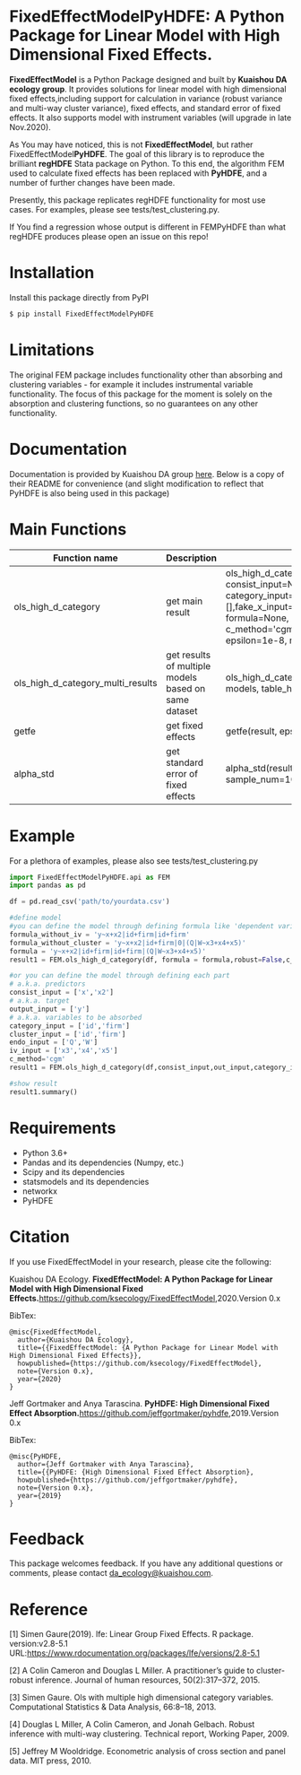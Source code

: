 FixedEffectModelPyHDFE: A Python Package for Linear Model with High Dimensional Fixed Effects.
=======================
**FixedEffectModel** is a Python Package designed and built by **Kuaishou DA ecology group**. It provides solutions for linear model with high dimensional fixed effects,including support for calculation in variance (robust variance and multi-way cluster variance), fixed effects, and standard error of fixed effects. It also supports model with instrument variables (will upgrade in late Nov.2020).

As You may have noticed, this is not **FixedEffectModel**, but rather FixedEffectModel**PyHDFE**. The goal of this library is to reproduce the brilliant **regHDFE** Stata package on Python. To this end, the algorithm FEM used to calculate fixed effects has been replaced with **PyHDFE**, and a number of further changes have been made.

Presently, this package replicates regHDFE functionality for most use cases. For examples, please see tests/test\_clustering.py.

If You find a regression whose output is different in FEMPyHDFE than what regHDFE produces please open an issue on this repo!
 
# Installation

Install this package directly from PyPI
```bash
$ pip install FixedEffectModelPyHDFE
```
# Limitations

The original FEM package includes functionality other than absorbing and clustering variables - for example it includes instrumental variable functionality. The focus of this package for the moment is solely on the absorption and clustering functions, so no guarantees on any other functionality.

# Documentation

Documentation is provided by Kuaishou DA group [here](https://github.com/ksecology/FixedEffectModel). Below is a copy of their README for convenience (and slight modification to reflect that PyHDFE is also being used in this package)
# Main Functions

|Function name| Description|Usage
|-------------|------------|----|
|ols_high_d_category|get main result|ols_high_d_category(data_df, consist_input=None, out_input=None, category_input=None, cluster_input=[],fake_x_input=[], iv_col_input=[], formula=None, robust=False, c_method='cgm', psdef=True, epsilon=1e-8, max_iter=1e6, process=5)|
|ols_high_d_category_multi_results|get results of multiple models based on same dataset|ols_high_d_category_multi_results(data_df, models, table_header)|
|getfe|get fixed effects|getfe(result, epsilon=1e-8)|
|alpha_std|get standard error of fixed effects|alpha_std(result, formula, sample_num=100)|


# Example

For a plethora of examples, please also see tests/test_clustering.py

```python
import FixedEffectModelPyHDFE.api as FEM
import pandas as pd

df = pd.read_csv('path/to/yourdata.csv')

#define model
#you can define the model through defining formula like 'dependent variable ~ continuous variable|fixed_effect|clusters|(endogenous variables ~ instrument variables)'
formula_without_iv = 'y~x+x2|id+firm|id+firm'
formula_without_cluster = 'y~x+x2|id+firm|0|(Q|W~x3+x4+x5)'
formula = 'y~x+x2|id+firm|id+firm|(Q|W~x3+x4+x5)'
result1 = FEM.ols_high_d_category(df, formula = formula,robust=False,c_method = 'cgm',epsilon = 1e-8,psdef= True,max_iter = 1e6)

#or you can define the model through defining each part
# a.k.a. predictors
consist_input = ['x','x2']
# a.k.a. target
output_input = ['y']
# a.k.a. variables to be absorbed
category_input = ['id','firm']
cluster_input = ['id','firm']
endo_input = ['Q','W']
iv_input = ['x3','x4','x5']
c_method='cgm'
result1 = FEM.ols_high_d_category(df,consist_input,out_input,category_input,cluster_input,endo_input,iv_input,formula=None,robust=False,c_method = c_method,epsilon = 1e-8,max_iter = 1e6)

#show result
result1.summary()
```


# Requirements
- Python 3.6+
- Pandas and its dependencies (Numpy, etc.)
- Scipy and its dependencies
- statsmodels and its dependencies
- networkx
- PyHDFE

# Citation
If you use FixedEffectModel in your research, please cite the following:

Kuaishou DA Ecology. **FixedEffectModel: A Python Package for Linear Model with High Dimensional Fixed Effects.**<https://github.com/ksecology/FixedEffectModel>,2020.Version 0.x

BibTex:
```
@misc{FixedEffectModel,
  author={Kuaishou DA Ecology},
  title={{FixedEffectModel: {A Python Package for Linear Model with High Dimensional Fixed Effects}},
  howpublished={https://github.com/ksecology/FixedEffectModel},
  note={Version 0.x},
  year={2020}
}
```

Jeff Gortmaker and Anya Tarascina. **PyHDFE: High Dimensional Fixed Effect Absorption.**<https://github.com/jeffgortmaker/pyhdfe>,2019.Version 0.x

BibTex:
```
@misc{PyHDFE,
  author={Jeff Gortmaker with Anya Tarascina},
  title={{PyHDFE: {High Dimensional Fixed Effect Absorption},
  howpublished={https://github.com/jeffgortmaker/pyhdfe},
  note={Version 0.x},
  year={2019}
}
```

# Feedback
This package welcomes feedback. If you have any additional questions or comments, please contact <da_ecology@kuaishou.com>.


# Reference
[1] Simen Gaure(2019).  lfe: Linear Group Fixed Effects. R package. version:v2.8-5.1 URL:https://www.rdocumentation.org/packages/lfe/versions/2.8-5.1

[2] A Colin Cameron and Douglas L Miller. A practitioner’s guide to cluster-robust inference. Journal of human resources, 50(2):317–372, 2015.

[3] Simen Gaure. Ols with multiple high dimensional category variables. Computational Statistics & Data Analysis, 66:8–18, 2013.

[4] Douglas L Miller, A Colin Cameron, and Jonah Gelbach. Robust inference with multi-way clustering. Technical report, Working Paper, 2009.

[5] Jeffrey M Wooldridge. Econometric analysis of cross section and panel data. MIT press, 2010.
